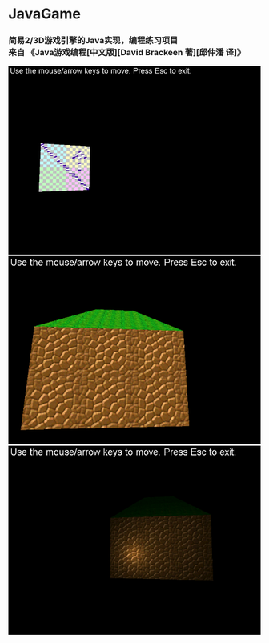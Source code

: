 ﻿# JavaGame
 <h3>
简易2/3D游戏引擎的Java实现，编程练习项目<br>
来自 《Java游戏编程[中文版][David Brackeen 著][邱仲潘 译]》</h3>
<div align="center">
<img src="javagame1.png"/>
<img src="javagame2.png"/>
<img src="javagame3.png"/>
</div>
